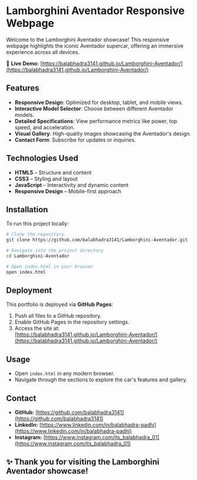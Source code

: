 # Lamborghini Aventador Responsive Webpage

Welcome to the Lamborghini Aventador showcase! This responsive webpage highlights the iconic Aventador supercar, offering an immersive experience across all devices.

🔗 **Live Demo:** [https://balabhadra3141.github.io/Lamborghini-Aventador/](https://balabhadra3141.github.io/Lamborghini-Aventador/)


## Features

- **Responsive Design**: Optimized for desktop, tablet, and mobile views.
- **Interactive Model Selector**: Choose between different Aventador models.
- **Detailed Specifications**: View performance metrics like power, top speed, and acceleration.
- **Visual Gallery**: High-quality images showcasing the Aventador's design.
- **Contact Form**: Subscribe for updates or inquiries.


## Technologies Used

- **HTML5** – Structure and content
- **CSS3** – Styling and layout
- **JavaScript** – Interactivity and dynamic content
- **Responsive Design** – Mobile-first approach


## Installation

To run this project locally:

```bash
# Clone the repository
git clone https://github.com/balabhadra3141/Lamborghini-Aventador.git

# Navigate into the project directory
cd Lamborghini-Aventador

# Open index.html in your browser
open index.html

```

## Deployment

This portfolio is deployed via **GitHub Pages**:

1. Push all files to a GitHub repository.  
2. Enable GitHub Pages in the repository settings.  
3. Access the site at:  
   [https://balabhadra3141.github.io/Lamborghini-Aventador/](https://balabhadra3141.github.io/Lamborghini-Aventador/)


## Usage

- Open `index.html` in any modern browser.  
- Navigate through the sections to explore the car's features and gallery.


## Contact
 
- **GitHub:** [https://github.com/balabhadra3141](https://github.com/balabhadra3141)  
- **LinkedIn:** [https://www.linkedin.com/in/balabhadra-padhi](https://www.linkedin.com/in/balabhadra-padhi)
- **Instagram:** [https://www.instagram.com/its_balabhadra_01](https://www.instagram.com/its_balabhadra_01)


## ✨ Thank you for visiting the Lamborghini Aventador showcase!